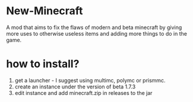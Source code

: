 # New-Minecraft
A mod that aims to fix the flaws of modern and beta minecraft by giving more uses to otherwise useless items and adding more things to do in the game.

# how to install?
1) get a launcher - I suggest using multimc, polymc or prismmc.
2) create an instance under the version of beta 1.7.3
3) edit instance and add minecraft.zip in releases to the jar
